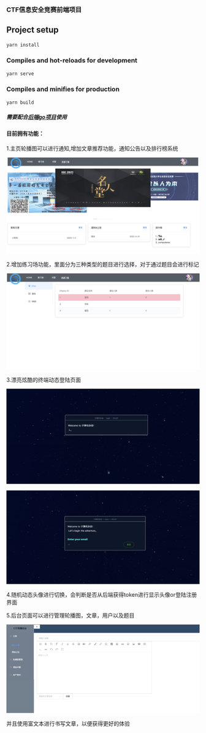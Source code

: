 ### CTF信息安全竞赛前端项目
## Project setup
```
yarn install
```

### Compiles and hot-reloads for development
```
yarn serve
```

### Compiles and minifies for production
```
yarn build
```
##### 需要配合[后端go项目](https://github.com/charmber/CTF)使用

#### 目前拥有功能：

1.主页轮播图可以进行通知,增加文章推荐功能，通知公告以及排行榜系统

![](https://raw.githubusercontent.com/charmber/images/main/20220327164252.png)

2.增加练习场功能，里面分为三种类型的题目进行选择，对于通过题目会进行标记

![](https://raw.githubusercontent.com/charmber/images/main/20220327164357.png)

3.漂亮炫酷的终端动态登陆页面

![](https://raw.githubusercontent.com/charmber/images/main/20220327164458.png)

![](https://raw.githubusercontent.com/charmber/images/main/20220327164545.png)

4.随机动态头像进行切换，会判断是否从后端获得token进行显示头像or登陆注册界面

5.后台页面可以进行管理轮播图，文章，用户以及题目

![](https://raw.githubusercontent.com/charmber/images/main/20220327164842.png)

并且使用富文本进行书写文章，以便获得更好的体验

